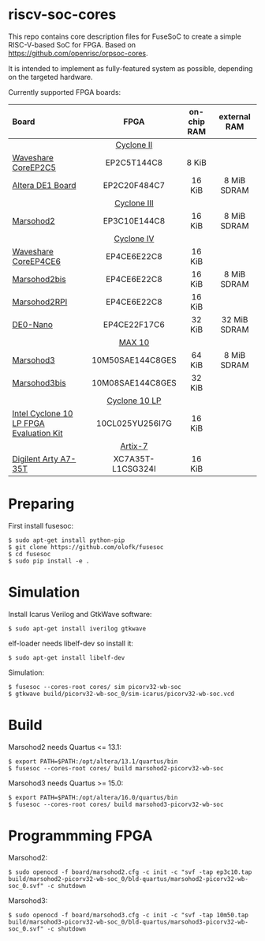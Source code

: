 riscv-soc-cores
===============

This repo contains core description files for FuseSoC
to create a simple RISC-V-based SoC for FPGA.
Based on https://github.com/openrisc/orpsoc-cores.

It is intended to implement as fully-featured
system as possible, depending on the targeted hardware.

Currently supported FPGA boards:

| Board | FPGA | on-chip RAM | external RAM |
| :---- | :--: | :---------: | :------:     |
| | [Cyclone II](https://www.altera.com/products/fpga/cyclone-series/cyclone-ii/support.html)
| [Waveshare CoreEP2C5](http://www.waveshare.com/wiki/CoreEP2C5)               | EP2C5T144C8  | 8 KiB  |             |
| [Altera DE1 Board](https://www.terasic.com.tw/cgi-bin/page/archive.pl?No=83) | EP2C20F484C7 | 16 KiB | 8 MiB SDRAM |
| | [Cyclone III](https://www.altera.com/products/fpga/cyclone-series/cyclone-iii/overview.html)
| [Marsohod2](https://marsohod.org/howtostart/marsohod2) | EP3C10E144C8 | 16 KiB | 8 MiB SDRAM |
| | [Cyclone IV](https://www.altera.com/products/fpga/cyclone-series/cyclone-iv/overview.html)
| [Waveshare CoreEP4CE6](http://www.waveshare.com/wiki/CoreEP4CE6) | EP4CE6E22C8 | 16 KiB |   |
| [Marsohod2bis](https://marsohod.org/11-blog/289-marsohod2bis)    | EP4CE6E22C8 | 16 KiB | 8 MiB SDRAM  |
| [Marsohod2RPI](https://marsohod.org/howtostart/m2rpi)                                 | EP4CE6E22C8  | 16 KiB |              |
| [DE0-Nano](http://www.terasic.com.tw/cgi-bin/page/archive.pl?Language=English&No=593) | EP4CE22F17C6 | 32 KiB | 32 MiB SDRAM |
| | [MAX 10](https://www.altera.com/products/fpga/max-series/max-10/overview.html)
| [Marsohod3](https://marsohod.org/howtostart/plata-marsokhod3) | 10M50SAE144C8GES | 64 KiB | 8 MiB SDRAM |
| [Marsohod3bis](https://marsohod.org/howtostart/plata-marsokhod3) | 10M08SAE144C8GES | 32 KiB |             |
| | [Cyclone 10 LP](https://www.altera.com/products/fpga/cyclone-series/cyclone-10/cyclone-10-lp/overview.html)
| [Intel Cyclone 10 LP FPGA Evaluation Kit](https://www.altera.com/products/boards_and_kits/dev-kits/altera/cyclone-10-lp-evaluation-kit.html) | 10CL025YU256I7G | 16 KiB |   |
| | [Artix-7](https://www.xilinx.com/products/silicon-devices/fpga/artix-7.html)
| [Digilent Arty A7-35T](http://store.digilentinc.com/arty-a7-artix-7-fpga-development-board-for-makers-and-hobbyists/) | XC7A35T-L1CSG324I | 16 KiB |   |


# Preparing

First install fusesoc:

```
$ sudo apt-get install python-pip
$ git clone https://github.com/olofk/fusesoc
$ cd fusesoc
$ sudo pip install -e .
```


# Simulation

Install Icarus Verilog and GtkWave software:

```
$ sudo apt-get install iverilog gtkwave
```

elf-loader needs libelf-dev so install it:

```
$ sudo apt-get install libelf-dev
```

Simulation:

```
$ fusesoc --cores-root cores/ sim picorv32-wb-soc
$ gtkwave build/picorv32-wb-soc_0/sim-icarus/picorv32-wb-soc.vcd
```


# Build

Marsohod2 needs Quartus <= 13.1:

```
$ export PATH=$PATH:/opt/altera/13.1/quartus/bin
$ fusesoc --cores-root cores/ build marsohod2-picorv32-wb-soc
```

Marsohod3 needs Quartus >= 15.0:

```
$ export PATH=$PATH:/opt/altera/16.0/quartus/bin
$ fusesoc --cores-root cores/ build marsohod3-picorv32-wb-soc
```


# Programmming FPGA

Marsohod2:

```
$ sudo openocd -f board/marsohod2.cfg -c init -c "svf -tap ep3c10.tap build/marsohod2-picorv32-wb-soc_0/bld-quartus/marsohod2-picorv32-wb-soc_0.svf" -c shutdown

```

Marsohod3:

```
$ sudo openocd -f board/marsohod3.cfg -c init -c "svf -tap 10m50.tap build/marsohod3-picorv32-wb-soc_0/bld-quartus/marsohod3-picorv32-wb-soc_0.svf" -c shutdown
```
